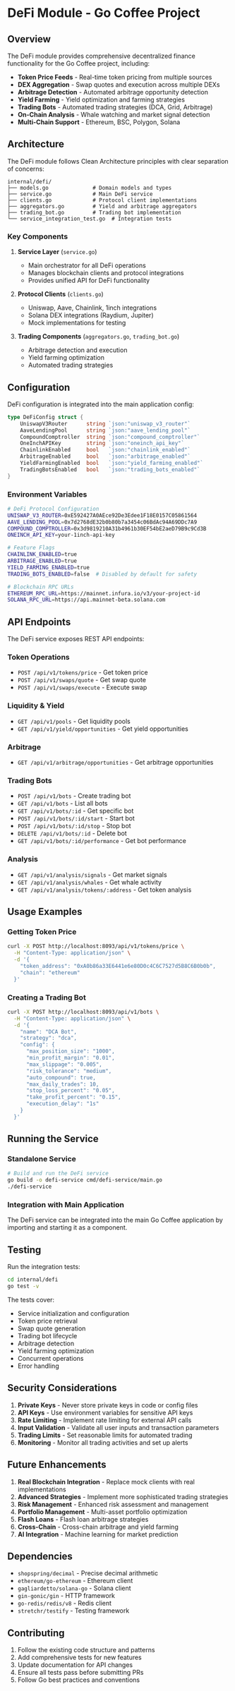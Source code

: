 # DeFi Module - Go Coffee Project

## Overview

The DeFi module provides comprehensive decentralized finance functionality for the Go Coffee project, including:

- **Token Price Feeds** - Real-time token pricing from multiple sources
- **DEX Aggregation** - Swap quotes and execution across multiple DEXs
- **Arbitrage Detection** - Automated arbitrage opportunity detection
- **Yield Farming** - Yield optimization and farming strategies
- **Trading Bots** - Automated trading strategies (DCA, Grid, Arbitrage)
- **On-Chain Analysis** - Whale watching and market signal detection
- **Multi-Chain Support** - Ethereum, BSC, Polygon, Solana

## Architecture

The DeFi module follows Clean Architecture principles with clear separation of concerns:

```
internal/defi/
├── models.go              # Domain models and types
├── service.go             # Main DeFi service
├── clients.go             # Protocol client implementations
├── aggregators.go         # Yield and arbitrage aggregators
├── trading_bot.go         # Trading bot implementation
└── service_integration_test.go  # Integration tests
```

### Key Components

1. **Service Layer** (`service.go`)
   - Main orchestrator for all DeFi operations
   - Manages blockchain clients and protocol integrations
   - Provides unified API for DeFi functionality

2. **Protocol Clients** (`clients.go`)
   - Uniswap, Aave, Chainlink, 1inch integrations
   - Solana DEX integrations (Raydium, Jupiter)
   - Mock implementations for testing

3. **Trading Components** (`aggregators.go`, `trading_bot.go`)
   - Arbitrage detection and execution
   - Yield farming optimization
   - Automated trading strategies

## Configuration

DeFi configuration is integrated into the main application config:

```go
type DeFiConfig struct {
    UniswapV3Router      string `json:"uniswap_v3_router"`
    AaveLendingPool      string `json:"aave_lending_pool"`
    CompoundComptroller  string `json:"compound_comptroller"`
    OneInchAPIKey        string `json:"oneinch_api_key"`
    ChainlinkEnabled     bool   `json:"chainlink_enabled"`
    ArbitrageEnabled     bool   `json:"arbitrage_enabled"`
    YieldFarmingEnabled  bool   `json:"yield_farming_enabled"`
    TradingBotsEnabled   bool   `json:"trading_bots_enabled"`
}
```

### Environment Variables

```bash
# DeFi Protocol Configuration
UNISWAP_V3_ROUTER=0xE592427A0AEce92De3Edee1F18E0157C05861564
AAVE_LENDING_POOL=0x7d2768dE32b0b80b7a3454c06BdAc94A69DDc7A9
COMPOUND_COMPTROLLER=0x3d9819210A31b4961b30EF54bE2aeD79B9c9Cd3B
ONEINCH_API_KEY=your-1inch-api-key

# Feature Flags
CHAINLINK_ENABLED=true
ARBITRAGE_ENABLED=true
YIELD_FARMING_ENABLED=true
TRADING_BOTS_ENABLED=false  # Disabled by default for safety

# Blockchain RPC URLs
ETHEREUM_RPC_URL=https://mainnet.infura.io/v3/your-project-id
SOLANA_RPC_URL=https://api.mainnet-beta.solana.com
```

## API Endpoints

The DeFi service exposes REST API endpoints:

### Token Operations
- `POST /api/v1/tokens/price` - Get token price
- `POST /api/v1/swaps/quote` - Get swap quote
- `POST /api/v1/swaps/execute` - Execute swap

### Liquidity & Yield
- `GET /api/v1/pools` - Get liquidity pools
- `GET /api/v1/yield/opportunities` - Get yield opportunities

### Arbitrage
- `GET /api/v1/arbitrage/opportunities` - Get arbitrage opportunities

### Trading Bots
- `POST /api/v1/bots` - Create trading bot
- `GET /api/v1/bots` - List all bots
- `GET /api/v1/bots/:id` - Get specific bot
- `POST /api/v1/bots/:id/start` - Start bot
- `POST /api/v1/bots/:id/stop` - Stop bot
- `DELETE /api/v1/bots/:id` - Delete bot
- `GET /api/v1/bots/:id/performance` - Get bot performance

### Analysis
- `GET /api/v1/analysis/signals` - Get market signals
- `GET /api/v1/analysis/whales` - Get whale activity
- `GET /api/v1/analysis/tokens/:address` - Get token analysis

## Usage Examples

### Getting Token Price

```bash
curl -X POST http://localhost:8093/api/v1/tokens/price \
  -H "Content-Type: application/json" \
  -d '{
    "token_address": "0xA0b86a33E6441e6e80D0c4C6C7527d5B8C6B0b0b",
    "chain": "ethereum"
  }'
```

### Creating a Trading Bot

```bash
curl -X POST http://localhost:8093/api/v1/bots \
  -H "Content-Type: application/json" \
  -d '{
    "name": "DCA Bot",
    "strategy": "dca",
    "config": {
      "max_position_size": "1000",
      "min_profit_margin": "0.01",
      "max_slippage": "0.005",
      "risk_tolerance": "medium",
      "auto_compound": true,
      "max_daily_trades": 10,
      "stop_loss_percent": "0.05",
      "take_profit_percent": "0.15",
      "execution_delay": "1s"
    }
  }'
```

## Running the Service

### Standalone Service

```bash
# Build and run the DeFi service
go build -o defi-service cmd/defi-service/main.go
./defi-service
```

### Integration with Main Application

The DeFi service can be integrated into the main Go Coffee application by importing and starting it as a component.

## Testing

Run the integration tests:

```bash
cd internal/defi
go test -v
```

The tests cover:
- Service initialization and configuration
- Token price retrieval
- Swap quote generation
- Trading bot lifecycle
- Arbitrage detection
- Yield farming optimization
- Concurrent operations
- Error handling

## Security Considerations

1. **Private Keys** - Never store private keys in code or config files
2. **API Keys** - Use environment variables for sensitive API keys
3. **Rate Limiting** - Implement rate limiting for external API calls
4. **Input Validation** - Validate all user inputs and transaction parameters
5. **Trading Limits** - Set reasonable limits for automated trading
6. **Monitoring** - Monitor all trading activities and set up alerts

## Future Enhancements

1. **Real Blockchain Integration** - Replace mock clients with real implementations
2. **Advanced Strategies** - Implement more sophisticated trading strategies
3. **Risk Management** - Enhanced risk assessment and management
4. **Portfolio Management** - Multi-asset portfolio optimization
5. **Flash Loans** - Flash loan arbitrage strategies
6. **Cross-Chain** - Cross-chain arbitrage and yield farming
7. **AI Integration** - Machine learning for market prediction

## Dependencies

- `shopspring/decimal` - Precise decimal arithmetic
- `ethereum/go-ethereum` - Ethereum client
- `gagliardetto/solana-go` - Solana client
- `gin-gonic/gin` - HTTP framework
- `go-redis/redis/v8` - Redis client
- `stretchr/testify` - Testing framework

## Contributing

1. Follow the existing code structure and patterns
2. Add comprehensive tests for new features
3. Update documentation for API changes
4. Ensure all tests pass before submitting PRs
5. Follow Go best practices and conventions
